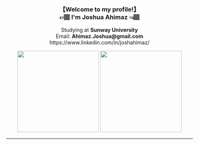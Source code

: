<h3 align="center">【Welcome to my profile!】<br>👉🏽 I'm Joshua Ahimaz 👈🏽</h3>
<p align="center">Studying at <b>Sunway University</b><br>Email: <b>Ahimaz.Joshua@gmail.com</b><br>https://www.linkedin.com/in/joshahimaz/</p>
<p align="center">
  <img src="https://github-readme-stats.vercel.app/api/top-langs/?username=JAhimaz&show_icons=true&theme=tokyonight" height="220px" width="auto"/>
  <img src="https://github-readme-stats.vercel.app/api?username=JAhimaz&count_private=true&show_icons=true&theme=tokyonight" height="220px"  />
</p>
<hr>

